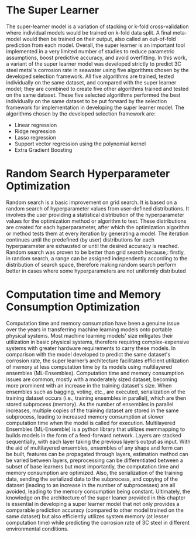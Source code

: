 # The Super Learner
The super-learner model is a variation of stacking or k-fold cross-validation where individual models would be trained on k-fold data split. A final meta-model would then be trained on their output, also called an out-of-fold prediction from each model. Overall, the super learner is an important tool implemented in a very limited number of studies to reduce parametric assumptions, boost predictive accuracy, and avoid overfitting. In this work, a variant of the super learner model was developed strictly to predict 3C steel metal's corrosion rate in seawater using five algorithms chosen by the developed selection framework. All five algorithms are trained, tested individually on the same dataset, and compared with the super learner model; they are combined to create five other algorithms trained and tested on the same dataset. These five selected algorithms performed the best individually on the same dataset to be put forward by the selection framework for implementation in developing the super learner model. The algorithms chosen by the developed selection framework are:

- Linear regression
- Ridge regression
- Lasso regression
- Support vector regression using the polynomial kernel
- Extra Gradient Boosting

# Random Search Hyperparameter Optimization
Random search is a basic improvement on grid search. It is based on a random search of hyperparameter values from user-defined distributions. It involves the user providing a statistical distribution of the hyperparameter values for the optimization method or algorithm to test. These distributions are created for each hyperparameter, after which the optimization algorithm or method tests them at every iteration by generating a model. The iteration continues until the predefined (by user) distributions for each hyperparameter are exhausted or until the desired accuracy is reached. Random search was proven to be better than grid search because,: firstly, in random search, a range can be assigned independently according to the distribution of search space, therefore making random search perform better in cases where some hyperparameters are not uniformly distributed

# Computation time and Memory Consumption Optimization
Computation time and memory consumption have been a genuine issue over the years in transferring machine learning models onto portable physical systems. Most machine learning models' size mitigates their utilization in basic physical systems, therefore requiring complex-expensive systems with greater hardware requirements to carry these models. In comparison with the model developed to predict the same dataset's corrosion rate, the super learner’s architecture facilitates efficient utilization of memory at less computation time by its models using multilayered ensembles (ML-Ensembles).
Computation time and memory consumption issues are common, mostly with a moderately sized dataset, becoming more prominent with an increase in the training dataset's size. When ensembles such as bagging, voting, etc., are executed, serialization of the training dataset occurs (i.e., training ensembles in parallel), which are then stored subprocess (memory). As the number of ensembles in parallel increases, multiple copies of the training dataset are stored in the same subprocess, leading to increased memory consumption at slower computation time when the model is called for execution.
Multilayered Ensembles (ML-Ensemble) is a python library that utilizes memmapping to builds models in the form of a feed-forward network. Layers are stacked sequentially, with each layer taking the previous layer’s output as input. With the aid of multilayered ensembles, ensembles of any shape and form can be built, features can be propagated through layers, estimation method can be varied between layers, preprocessing can be differentiated between a subset of base learners but most importantly, the computation time and memory consumption are optimized. Also, the serialization of the training data, sending the serialized data to the subprocess, and copying of the dataset (leading to an increase in the number of subprocesses) are all avoided, leading to the memory consumption being constant.
Ultimately, the knowledge on the architecture of the super leaner provided in this chapter is essential in developing a super learner model that not only provides a comparable prediction accuracy (compared to other model trained on the same dataset) but also efficiently utilizes system memory (at lesser computation time) while predicting the corrosion rate of 3C steel in different environmental conditions.




